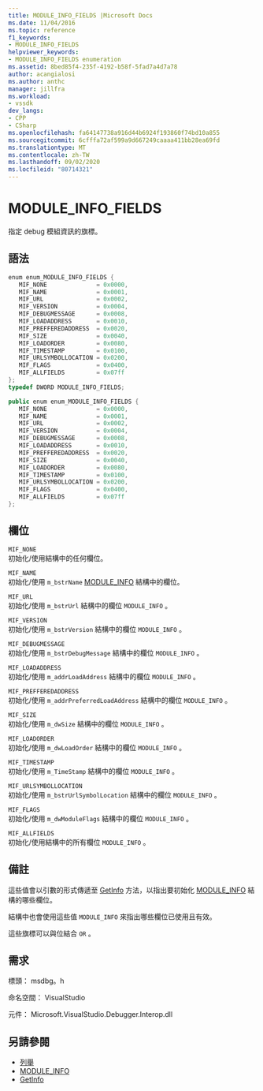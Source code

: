 ```yaml
---
title: MODULE_INFO_FIELDS |Microsoft Docs
ms.date: 11/04/2016
ms.topic: reference
f1_keywords:
- MODULE_INFO_FIELDS
helpviewer_keywords:
- MODULE_INFO_FIELDS enumeration
ms.assetid: 8bed85f4-235f-4192-b58f-5fad7a4d7a78
author: acangialosi
ms.author: anthc
manager: jillfra
ms.workload:
- vssdk
dev_langs:
- CPP
- CSharp
ms.openlocfilehash: fa64147738a916d44b6924f193860f74bd10a855
ms.sourcegitcommit: 6cfffa72af599a9d667249caaaa411bb28ea69fd
ms.translationtype: MT
ms.contentlocale: zh-TW
ms.lasthandoff: 09/02/2020
ms.locfileid: "80714321"
---
```

# <a name="module_info_fields"></a>MODULE_INFO_FIELDS
指定 debug 模組資訊的旗標。

## <a name="syntax"></a>語法

```cpp
enum enum_MODULE_INFO_FIELDS { 
   MIF_NONE              = 0x0000,
   MIF_NAME              = 0x0001,
   MIF_URL               = 0x0002,
   MIF_VERSION           = 0x0004,
   MIF_DEBUGMESSAGE      = 0x0008,
   MIF_LOADADDRESS       = 0x0010,
   MIF_PREFFEREDADDRESS  = 0x0020,
   MIF_SIZE              = 0x0040,
   MIF_LOADORDER         = 0x0080,
   MIF_TIMESTAMP         = 0x0100,
   MIF_URLSYMBOLLOCATION = 0x0200,
   MIF_FLAGS             = 0x0400,
   MIF_ALLFIELDS         = 0x07ff
};
typedef DWORD MODULE_INFO_FIELDS;
```

```csharp
public enum enum_MODULE_INFO_FIELDS { 
   MIF_NONE              = 0x0000,
   MIF_NAME              = 0x0001,
   MIF_URL               = 0x0002,
   MIF_VERSION           = 0x0004,
   MIF_DEBUGMESSAGE      = 0x0008,
   MIF_LOADADDRESS       = 0x0010,
   MIF_PREFFEREDADDRESS  = 0x0020,
   MIF_SIZE              = 0x0040,
   MIF_LOADORDER         = 0x0080,
   MIF_TIMESTAMP         = 0x0100,
   MIF_URLSYMBOLLOCATION = 0x0200,
   MIF_FLAGS             = 0x0400,
   MIF_ALLFIELDS         = 0x07ff
};
```

## <a name="fields"></a>欄位
 `MIF_NONE`\
 初始化/使用結構中的任何欄位。

 `MIF_NAME`\
 初始化/使用 `m_bstrName` [MODULE_INFO](../../../extensibility/debugger/reference/module-info.md) 結構中的欄位。

 `MIF_URL`\
 初始化/使用 `m_bstrUrl` 結構中的欄位 `MODULE_INFO` 。

 `MIF_VERSION`\
 初始化/使用 `m_bstrVersion` 結構中的欄位 `MODULE_INFO` 。

 `MIF_DEBUGMESSAGE`\
 初始化/使用 `m_bstrDebugMessage` 結構中的欄位 `MODULE_INFO` 。

 `MIF_LOADADDRESS`\
 初始化/使用 `m_addrLoadAddress` 結構中的欄位 `MODULE_INFO` 。

 `MIF_PREFFEREDADDRESS`\
 初始化/使用 `m_addrPreferredLoadAddress` 結構中的欄位 `MODULE_INFO` 。

 `MIF_SIZE`\
 初始化/使用 `m_dwSize` 結構中的欄位 `MODULE_INFO` 。

 `MIF_LOADORDER`\
 初始化/使用 `m_dwLoadOrder` 結構中的欄位 `MODULE_INFO` 。

 `MIF_TIMESTAMP`\
 初始化/使用 `m_TimeStamp` 結構中的欄位 `MODULE_INFO` 。

 `MIF_URLSYMBOLLOCATION`\
 初始化/使用 `m_bstrUrlSymbolLocation` 結構中的欄位 `MODULE_INFO` 。

 `MIF_FLAGS`\
 初始化/使用 `m_dwModuleFlags` 結構中的欄位 `MODULE_INFO` 。

 `MIF_ALLFIELDS`\
 初始化/使用結構中的所有欄位 `MODULE_INFO` 。

## <a name="remarks"></a>備註
 這些值會以引數的形式傳遞至 [GetInfo](../../../extensibility/debugger/reference/idebugmodule2-getinfo.md) 方法，以指出要初始化 [MODULE_INFO](../../../extensibility/debugger/reference/module-info.md) 結構的哪些欄位。

 結構中也會使用這些值 `MODULE_INFO` 來指出哪些欄位已使用且有效。

 這些旗標可以與位結合 `OR` 。

## <a name="requirements"></a>需求
 標頭： msdbg。h

 命名空間： VisualStudio

 元件： Microsoft.VisualStudio.Debugger.Interop.dll

## <a name="see-also"></a>另請參閱
- [列舉](../../../extensibility/debugger/reference/enumerations-visual-studio-debugging.md)
- [MODULE_INFO](../../../extensibility/debugger/reference/module-info.md)
- [GetInfo](../../../extensibility/debugger/reference/idebugmodule2-getinfo.md)
